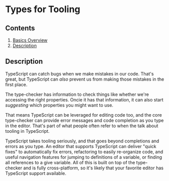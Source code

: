 # Types for Tooling

## Contents

1. [Basics Overview](../TheBasics.md)
2. [Description](#description)

## Description

TypeScript can catch bugs when we make mistakes in our code. That's great, but TypeScript can _also_ prevent us from making those mistakes in the first place.

The type-checker has information to check things like whether we're accessing the right properties. Oncie it has that information, it can also start _suggesting_ which properties you might want to use.

That means TypeScript can be leveraged for editing code too, and the core type-checker can provide error messages and code completion as you type in the editor. That's part of what people often refer to when the talk about tooling in TypeScript.

TypeScript takes tooling seriously, and that goes beyond completions and errors as you type. An editor that supports TypeScript can deliver "quick fixes" to automatically fix errors, refactoring to easily re-organize code, and useful navigation features for jumping to definitions of a variable, or finding all references to a give variable. All of this is built on top of the type-checker and is fully cross-platform, so it's likely that your favorite editor has TypeScript support available.
